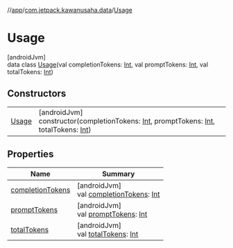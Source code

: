 //[app](../../../index.md)/[com.jetpack.kawanusaha.data](../index.md)/[Usage](index.md)

# Usage

[androidJvm]\
data class [Usage](index.md)(val completionTokens: [Int](https://kotlinlang.org/api/latest/jvm/stdlib/kotlin/-int/index.html), val promptTokens: [Int](https://kotlinlang.org/api/latest/jvm/stdlib/kotlin/-int/index.html), val totalTokens: [Int](https://kotlinlang.org/api/latest/jvm/stdlib/kotlin/-int/index.html))

## Constructors

| | |
|---|---|
| [Usage](-usage.md) | [androidJvm]<br>constructor(completionTokens: [Int](https://kotlinlang.org/api/latest/jvm/stdlib/kotlin/-int/index.html), promptTokens: [Int](https://kotlinlang.org/api/latest/jvm/stdlib/kotlin/-int/index.html), totalTokens: [Int](https://kotlinlang.org/api/latest/jvm/stdlib/kotlin/-int/index.html)) |

## Properties

| Name | Summary |
|---|---|
| [completionTokens](completion-tokens.md) | [androidJvm]<br>val [completionTokens](completion-tokens.md): [Int](https://kotlinlang.org/api/latest/jvm/stdlib/kotlin/-int/index.html) |
| [promptTokens](prompt-tokens.md) | [androidJvm]<br>val [promptTokens](prompt-tokens.md): [Int](https://kotlinlang.org/api/latest/jvm/stdlib/kotlin/-int/index.html) |
| [totalTokens](total-tokens.md) | [androidJvm]<br>val [totalTokens](total-tokens.md): [Int](https://kotlinlang.org/api/latest/jvm/stdlib/kotlin/-int/index.html) |
